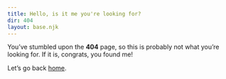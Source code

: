 ```yaml
---
title: Hello, is it me you're looking for?
dir: 404
layout: base.njk
---
```

You’ve stumbled upon the **404** page, so this is probably not what you’re looking for. If it is, congrats, you found me!

Let’s go back [home](/).

